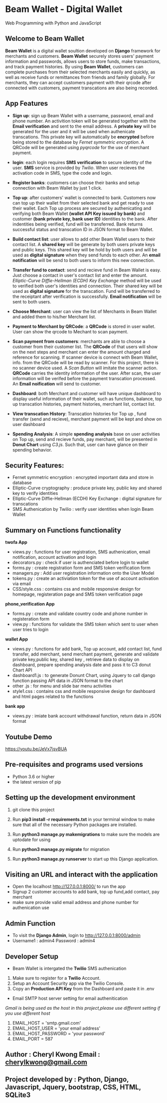 # Beam Wallet - Digital Wallet

Web Programming with Python and JavaScript

## Welcome to Beam Wallet

**Beam Wallet** is a digital wallet soultion developed on **Django** framework for merchants and customers. **Beam Wallet** securely stores users' payment information and passwords, allows users to store funds, make transactions, and track payment histories. By using **Beam Wallet**, customers can complete purchases from their selected merchants easily and quickly, as well as receive funds or remittances from friends and family globally. For merchants, they can accept customers payment with their qrcode after connected with customers, payment transcations are also being recorded.

## App Features

- **Sign up**: sign up Beam Wallet with a username, password, email and phone number. An activition token will be generated together with the **Email verification** and sent to the email address. A **private key** will be generated for the user and it will be used when authenicate transcations. This private key will automatically be **encrypted** before being stored to the database by *Fernet symmetric encryption*. A QRCode will be generated using *pyqrcode* for the use of merchant payment.

- **login**: each login requires **SMS verification** to secure identity of the user. **SMS** service is provided by *Twilio*. When user recieves the activation code in SMS, type the code and login.

- **Register banks**: customers can choose their banks and setup connection with Beam Wallet by just 1 click. 

- **Top up**: after customers' wallet is connected to bank. Customers now can top up their wallet from their selected bank and get ready to use their wallet. Each Top up process are secured by authenicating and verifying both Beam Wallet **(wallet API Key issued by bank)** and customer **(bank private key, bank user ID)** identities to the bank. After indentities being verified, fund will be transferred. Bank returns successful status and transcation ID in JSON format to Beam Wallet. 

- **Build contact list**: user allows to add other Beam Wallet users to their contact list. A **shared key** will be generate by both users private keys and public keys. This shared key will be hold by both users and will be used as **digital signature** when they send funds to each other. An **email notification** will be send to both users to inform this new connection.

- **Transfer fund to contact**: send and recieve fund in Beam Wallet is easy. Just choose a contact in user's contact list and enter the amount. *Elliptic-Curve Diffie-Hellman (ECDH) Key Exchange* method will be used to verified both user's identities and connection. Their shared key will be used as **digital signature** for the transcation. Fund will be transferred to the receiptant after verification is successfully. **Email notification** will be sent to both users.

- **Choose Merchant**: user can view the list of Merchants in Beam Wallet and added them to his/her Merchant list.

- **Payment to Merchant by QRCode**: a **QRCode** is stored in user wallet. User can show the qrcode to Mechant to scan payment.

- **Scan payment from customers**: merchants are able to choose a customer from their customer list. The **QRCode** of that users will show on the next steps and merchant can enter the amount charged and reference for scanning. If scanner device is connect with Beam Wallet, info. from the QRCode will be read by scanner. For this project, there is no scanner device used. A *Scan Button* will imitate the scanner action. **QRCode** carries the identity information of the user. After scan, the user information will be verifed before the payment transcation processed. An **Email noification** will send to customer. 

- **Dashboard**: both Merchant and customer will have unique dashboard to display useful information of their wallet, such as functions, balance, top up transcation histories, payment histories, merchant list, contact list.

- **View transcation History**: Transcation histories for Top up , fund transfer (send and recieve), merchant payment will be kept and show on user dashboard

- **Spending Analysis**: A simple **spending analysis** base on user activities on Top up, send and recieve funds, pay merchant, will be presented in **Donut Chart** using *C3.js*. Such that, user can have glance on their spending behavior.

## Security Features:
- Fernet symmetric encryption : encrypted important data and store in database
- Elliptic-Curve cryptography : produce private key, public key and shared key to verify identities
- Elliptic-Curve Diffie-Hellman (ECDH) Key Exchange : digital signature for transcations
- SMS Authenication by Twilio : verify user identities when login Beam Wallet

## Summary on Functions functionality

**twofa App**
- views.py : functions for user registration, SMS authenication, email notification, account activation and login
- decorators.py : check if user is authenciated before login to wallet
- forms.py : create registration form and SMS token verification form
- managers.py : Add user registration information onto the User Model
- tokens.py : create an activiation token for the use of account activation via email
- CSS/style.css : contains css and mobile responsive design for homepage, registeration page and SMS token verification page

**phone_verification App**
- forms.py : create and validate country code and phone number in registeration form
- view.py : functions for validate the SMS token which sent to user when user tries to login

**wallet App**
- views.py : functions for add bank, Top up account, add contact list, fund transfer, add merchant, send merchant payment, generate and validate private key,public key, shared key , retrieve data to display on dashboard, prepare spending analysis date and pass it to C3 donut Chart API
- dashboard1.js : to generate Donunt Chart, using Jquery to call django function passing API data in JSON format to the chart
- other .js : for menu and slide bar menu activities
- style1.css : contains css and mobile responsive design for dashboard and html pages related to the functions

**bank app**
- views.py : imiate bank account withdrawal function, return data in JSON format

## Youtube Demo

https://youtu.be/JeVx7jsvBUA

## Pre-requisites and programs used versions

-  Python 3.6 or higher
-  the latest version of pip

## Setting up the development environment

1. git clone this project

2. Run **pip3 install -r requirements.txt** in your terminal window to make sure that all of the necessary Python packages are installed.

3. Run **python3 manage.py makemigrations** to make sure the models are uptodate for using

4. Run **python3 manage.py migrate** for migration

5. Run **python3 manage.py runserver** to start up this Django application.

## Visiting an URL and interact with the application

- Open the localhost http://127.0.0.1:8000/ to run the app
- Signup 2 customer accounts to add bank, top up fund,add contact, pay merchant
- make sure provide valid email address and phone number for authenication use

## Admin Function

- To visit the **Django Admin**, login to http://127.0.0.1:8000/admin
- Username1 : admin4 Password : admin4

## Developer Setup

- Beam Wallet is intergated the **Twilio** SMS authenication

1. Make sure to register for a **Twilio** Account.
2. Setup an Account Security app via the Twilio Console.
3. Copy an **Production API Key** from the Dashboard and paste it in .env

- Email SMTP host server setting for email authenitication

*Gmail is being used as the host in this project,please use different setting if you use different host*
1. EMAIL_HOST = 'smtp.gmail.com'
2. EMAIL_HOST_USER = 'your email address'
3. EMAIL_HOST_PASSWORD = 'your password'
4. EMAIL_PORT = 587

## Author : Cheryl Kwong  Email : cherylkwong@gmail.com
## Project developed by : Python, Django, Javascript, Jquery, bootstrap, CSS, HTML, SQLite3
